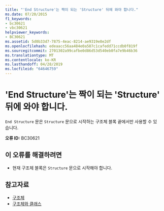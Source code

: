 ```yaml
---
title: "'End Structure'는 짝이 되는 'Structure' 뒤에 와야 합니다."
ms.date: 07/20/2015
f1_keywords:
- bc30621
- vbc30621
helpviewer_keywords:
- BC30621
ms.assetid: 5d0b33d7-7875-4eac-8214-ae9319e8e2df
ms.openlocfilehash: edeaacc56aa484e0a587c1cafedd71ccdb0f819f
ms.sourcegitcommit: 2701302a99cafbe0d86d53d540eb0fa7e9b46b36
ms.translationtype: MT
ms.contentlocale: ko-KR
ms.lasthandoff: 04/28/2019
ms.locfileid: "64646759"
---
```

# <a name="end-structure-must-be-preceded-by-a-matching-structure"></a>'End Structure'는 짝이 되는 'Structure' 뒤에 와야 합니다.
`End Structure` 문은 `Structure` 문으로 시작하는 구조체 블록 끝에서만 사용할 수 있습니다.  
  
 **오류 ID:** BC30621  
  
## <a name="to-correct-this-error"></a>이 오류를 해결하려면  
  
- 현재 구조체 블록은 `Structure` 문으로 시작해야 합니다.  
  
## <a name="see-also"></a>참고자료

- [구조체](../../visual-basic/programming-guide/language-features/data-types/structures.md)
- [구조체와 클래스](../../visual-basic/programming-guide/language-features/data-types/structures-and-classes.md)
